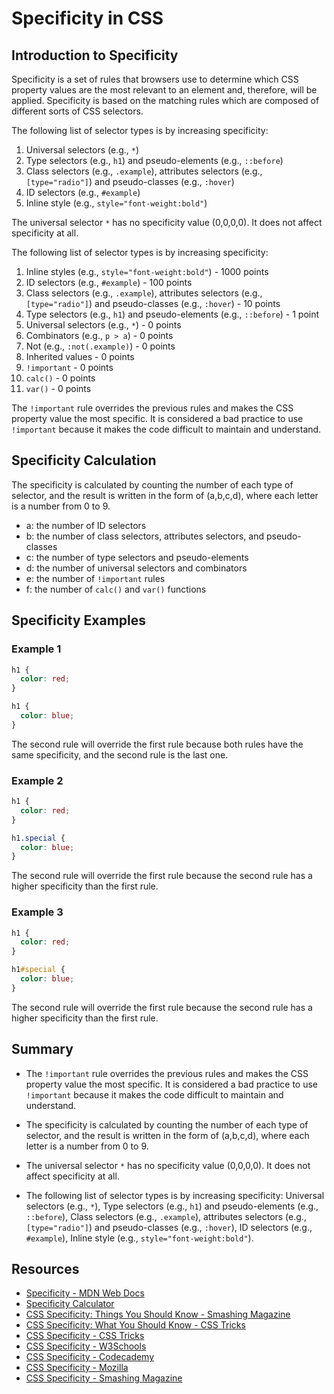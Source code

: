 # Specificity in CSS

## Introduction to Specificity

Specificity is a set of rules that browsers use to determine which CSS property values are the most relevant to an element and, therefore, will be applied. Specificity is based on the matching rules which are composed of different sorts of CSS selectors. 

The following list of selector types is by increasing specificity:

1. Universal selectors (e.g., `*`) 
2. Type selectors (e.g., `h1`) and pseudo-elements (e.g., `::before`)
3. Class selectors (e.g., `.example`), attributes selectors (e.g., `[type="radio"]`) and pseudo-classes (e.g., `:hover`)
4. ID selectors (e.g., `#example`)
5. Inline style (e.g., `style="font-weight:bold"`)

The universal selector `*` has no specificity value (0,0,0,0). It does not affect specificity at all.

The following list of selector types is by increasing specificity:

1. Inline styles (e.g., `style="font-weight:bold"`) - 1000 points 
2. ID selectors (e.g., `#example`) - 100 points
3. Class selectors (e.g., `.example`), attributes selectors (e.g., `[type="radio"]`) and pseudo-classes (e.g., `:hover`) - 10 points
4. Type selectors (e.g., `h1`) and pseudo-elements (e.g., `::before`) - 1 point
5. Universal selectors (e.g., `*`) - 0 points
6. Combinators (e.g., `p > a`) - 0 points
7. Not (e.g., `:not(.example)`) - 0 points
8. Inherited values - 0 points
9. `!important` - 0 points
10. `calc()` - 0 points
11. `var()` - 0 points

The `!important` rule overrides the previous rules and makes the CSS property value the most specific. It is considered a bad practice to use `!important` because it makes the code difficult to maintain and understand.

## Specificity Calculation 

The specificity is calculated by counting the number of each type of selector, and the result is written in the form of (a,b,c,d), where each letter is a number from 0 to 9.

- a: the number of ID selectors 
- b: the number of class selectors, attributes selectors, and pseudo-classes
- c: the number of type selectors and pseudo-elements
- d: the number of universal selectors and combinators
- e: the number of `!important` rules
- f: the number of `calc()` and `var()` functions


## Specificity Examples 

### Example 1

```css
h1 {
  color: red;
}

h1 {
  color: blue;
}
```

The second rule will override the first rule because both rules have the same specificity, and the second rule is the last one.

### Example 2

```css
h1 {
  color: red;
}

h1.special {
  color: blue;
}
```

The second rule will override the first rule because the second rule has a higher specificity than the first rule.

### Example 3

```css
h1 {
  color: red;
}

h1#special {
  color: blue;
}
```

The second rule will override the first rule because the second rule has a higher specificity than the first rule.

## Summary 

- The `!important` rule overrides the previous rules and makes the CSS property value the most specific. It is considered a bad practice to use `!important` because it makes the code difficult to maintain and understand.

- The specificity is calculated by counting the number of each type of selector, and the result is written in the form of (a,b,c,d), where each letter is a number from 0 to 9.

- The universal selector `*` has no specificity value (0,0,0,0). It does not affect specificity at all.

- The following list of selector types is by increasing specificity: Universal selectors (e.g., `*`), Type selectors (e.g., `h1`) and pseudo-elements (e.g., `::before`), Class selectors (e.g., `.example`), attributes selectors (e.g., `[type="radio"]`) and pseudo-classes (e.g., `:hover`), ID selectors (e.g., `#example`), Inline style (e.g., `style="font-weight:bold"`).


## Resources 

- [Specificity - MDN Web Docs](https://developer.mozilla.org/en-US/docs/Web/CSS/Specificity)
- [Specificity Calculator](https://specificity.keegan.st/)
- [CSS Specificity: Things You Should Know - Smashing Magazine](https://www.smashingmagazine.com/2007/07/css-specificity-things-you-should-know/)
- [CSS Specificity: What You Should Know - CSS Tricks](https://css-tricks.com/specifics-on-css-specificity/)
- [CSS Specificity - CSS Tricks](https://css-tricks.com/specifics-on-css-specificity/)
- [CSS Specificity - W3Schools](https://www.w3schools.com/css/css_specificity.asp)
- [CSS Specificity - Codecademy](https://www.codecademy.com/articles/css-specificity)
- [CSS Specificity - Mozilla](https://developer.mozilla.org/en-US/docs/Web/CSS/Specificity)
- [CSS Specificity - Smashing Magazine](https://www.smashingmagazine.com/2007/07/css-specificity-things-you-should-know/)